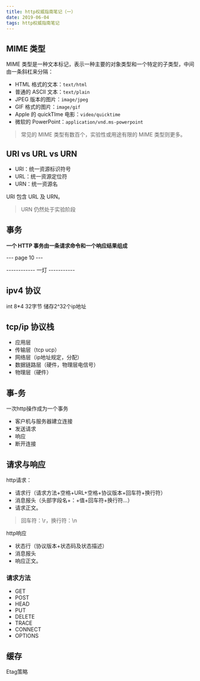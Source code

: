 ```yaml
---
title: http权威指南笔记（一）
date: 2019-06-04
tags: http权威指南笔记
---
```


## MIME 类型

MIME 类型是一种文本标记，表示一种主要的对象类型和一个特定的子类型，中间由一条斜杠来分隔：

- HTML 格式的文本：`text/html`
- 普通的 ASCII 文本：`text/plain`
- JPEG 版本的图片：`image/jpeg`
- GIF 格式的图片：`image/gif`
- Apple 的 quickTIme 电影：`video/quicktime`
- 微软的 PowerPoint：`application/vnd.ms-powerpoint`

> 常见的 MIME 类型有数百个，实验性或用途有限的 MIME 类型则更多。

## URI vs URL vs URN

- URI：统一资源标识符号
- URL：统一资源定位符
- URN：统一资源名

URI 包含 URL 及 URN。

> URN 仍然处于实验阶段

## 事务

**一个 HTTP 事务由一条请求命令和一个响应结果组成**

--- page 10 ---

------------ 一灯 -----------

## ipv4 协议

int  8*4 32字节 储存2^32个ip地址

## tcp/ip 协议栈

- 应用层
- 传输层（tcp ucp）
- 网络层（ip地址规定，分配）
- 数据链路层（硬件，物理层电信号）
- 物理层（硬件）

## 事-务

一次http操作成为一个事务

- 客户机与服务器建立连接
- 发送请求
- 响应
- 断开连接

## 请求与响应

http请求：

- 请求行（请求方法+空格+URL+空格+协议版本+回车符+换行符）
- 消息报头（头部字段名+：+值+回车符+换行符...）
- 请求正文。

> 回车符：\r，换行符：\n

http响应

- 状态行（协议版本+状态码及状态描述）
- 消息报头
- 响应正文。

### 请求方法

- GET
- POST
- HEAD
- PUT
- DELETE
- TRACE
- CONNECT
- OPTIONS

## 缓存

Etag策略

